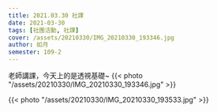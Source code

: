```yaml
---
title: 2021.03.30 社課
date: 2021-03-30
tags: [社團活動, 社課]
cover: /assets/20210330/IMG_20210330_193346.jpg
author: 如月
semester: 109-2
---
```


老師講課，今天上的是透視基礎~
{{< photo "/assets/20210330/IMG_20210330_193346.jpg" >}}

{{< photo "/assets/20210330/IMG_20210330_193533.jpg" >}}
